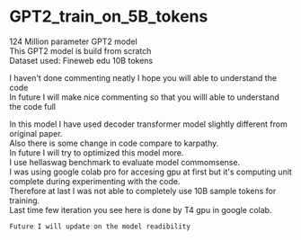 # GPT2_train_on_5B_tokens

124 Million parameter GPT2 model <br/>
This GPT2 model is build from scratch <br/>
Dataset used: Fineweb edu 10B tokens <br/>

I haven't done commenting neatly I hope you will able to understand the code<br/>
In future I will make nice commenting so that you willl able to understand the code full

In this model I have used decoder transformer model slightly different from original paper.<br/>
Also there is some change in code compare to karpathy. <br/>
In future I will try to optimized this model more.<br/>
I use hellaswag benchmark to evaluate model commomsense.<br/>
I was using google colab pro for accesing gpu at first but it's computing unit complete during experimenting with the code.<br/>
Therefore at last I was not able to completely use 10B sample tokens for training.<br/>
Last time few iteration you see here is done by T4 gpu in google colab.
```
Future I will update on the model readibility
```
